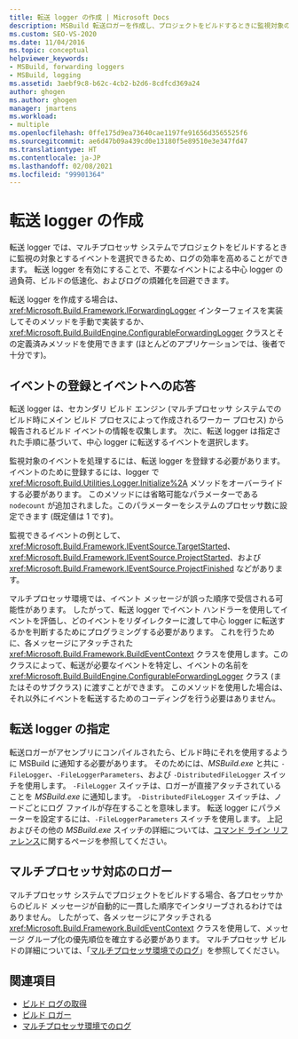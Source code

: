 ```yaml
---
title: 転送 logger の作成 | Microsoft Docs
description: MSBuild 転送ロガーを作成し、プロジェクトをビルドするときに監視対象のイベントを選択できるようにすることで、ログの効率を高めます。
ms.custom: SEO-VS-2020
ms.date: 11/04/2016
ms.topic: conceptual
helpviewer_keywords:
- MSBuild, forwarding loggers
- MSBuild, logging
ms.assetid: 3aebf9c8-b62c-4cb2-b2d6-8cdfcd369a24
author: ghogen
ms.author: ghogen
manager: jmartens
ms.workload:
- multiple
ms.openlocfilehash: 0ffe175d9ea73640cae1197fe91656d3565525f6
ms.sourcegitcommit: ae6d47b09a439cd0e13180f5e89510e3e347fd47
ms.translationtype: HT
ms.contentlocale: ja-JP
ms.lasthandoff: 02/08/2021
ms.locfileid: "99901364"
---
```

# <a name="create-forwarding-loggers"></a>転送 logger の作成

転送 logger では、マルチプロセッサ システムでプロジェクトをビルドするときに監視の対象とするイベントを選択できるため、ログの効率を高めることができます。 転送 logger を有効にすることで、不要なイベントによる中心 logger の過負荷、ビルドの低速化、およびログの煩雑化を回避できます。

 転送 logger を作成する場合は、<xref:Microsoft.Build.Framework.IForwardingLogger> インターフェイスを実装してそのメソッドを手動で実装するか、<xref:Microsoft.Build.BuildEngine.ConfigurableForwardingLogger> クラスとその定義済みメソッドを使用できます  (ほとんどのアプリケーションでは、後者で十分です)。

## <a name="register-events-and-respond-to-them"></a>イベントの登録とイベントへの応答

 転送 logger は、セカンダリ ビルド エンジン (マルチプロセッサ システムでのビルド時にメイン ビルド プロセスによって作成されるワーカー プロセス) から報告されるビルド イベントの情報を収集します。 次に、転送 logger は指定された手順に基づいて、中心 logger に転送するイベントを選択します。

 監視対象のイベントを処理するには、転送 logger を登録する必要があります。 イベントのために登録するには、logger で <xref:Microsoft.Build.Utilities.Logger.Initialize%2A> メソッドをオーバーライドする必要があります。 このメソッドには省略可能なパラメーターである `nodecount` が追加されました。このパラメーターをシステムのプロセッサ数に設定できます  (既定値は 1 です)。

 監視できるイベントの例として、<xref:Microsoft.Build.Framework.IEventSource.TargetStarted>、<xref:Microsoft.Build.Framework.IEventSource.ProjectStarted>、および <xref:Microsoft.Build.Framework.IEventSource.ProjectFinished> などがあります。

 マルチプロセッサ環境では、イベント メッセージが誤った順序で受信される可能性があります。 したがって、転送 logger でイベント ハンドラーを使用してイベントを評価し、どのイベントをリダイレクターに渡して中心 logger に転送するかを判断するためにプログラミングする必要があります。 これを行うために、各メッセージにアタッチされた <xref:Microsoft.Build.Framework.BuildEventContext> クラスを使用します。このクラスによって、転送が必要なイベントを特定し、イベントの名前を <xref:Microsoft.Build.BuildEngine.ConfigurableForwardingLogger> クラス (またはそのサブクラス) に渡すことができます。 このメソッドを使用した場合は、それ以外にイベントを転送するためのコーディングを行う必要はありません。

## <a name="specify-a-forwarding-logger"></a>転送 logger の指定

 転送ロガーがアセンブリにコンパイルされたら、ビルド時にそれを使用するように MSBuild に通知する必要があります。 そのためには、*MSBuild.exe* と共に `-FileLogger`、`-FileLoggerParameters`、および `-DistributedFileLogger` スイッチを使用します。 `-FileLogger` スイッチは、ロガーが直接アタッチされていることを *MSBuild.exe* に通知します。 `-DistributedFileLogger` スイッチは、ノードごとにログ ファイルが存在することを意味します。 転送 logger にパラメーターを設定するには、`-FileLoggerParameters` スイッチを使用します。 上記およびその他の *MSBuild.exe* スイッチの詳細については、[コマンド ライン リファレンス](../msbuild/msbuild-command-line-reference.md)に関するページを参照してください。

## <a name="multi-processor-aware-loggers"></a>マルチプロセッサ対応のロガー

 マルチプロセッサ システムでプロジェクトをビルドする場合、各プロセッサからのビルド メッセージが自動的に一貫した順序でインタリーブされるわけではありません。 したがって、各メッセージにアタッチされる <xref:Microsoft.Build.Framework.BuildEventContext> クラスを使用して、メッセージ グループ化の優先順位を確立する必要があります。 マルチプロセッサ ビルドの詳細については、「[マルチプロセッサ環境でのログ](../msbuild/logging-in-a-multi-processor-environment.md)」を参照してください。

## <a name="see-also"></a>関連項目

- [ビルド ログの取得](../msbuild/obtaining-build-logs-with-msbuild.md)
- [ビルド ロガー](../msbuild/build-loggers.md)
- [マルチプロセッサ環境でのログ](../msbuild/logging-in-a-multi-processor-environment.md)